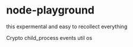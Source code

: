 # node-playground
this expermental and easy to recollect everything



Crypto
child_process
events
util
os